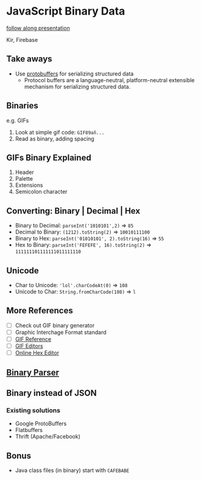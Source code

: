 # JavaScript Binary Data

[follow along presentation](kirjs.com/binary/0)

Kir, Firebase

## Take aways

- Use [protobuffers](https://developers.google.com/protocol-buffers/) for serializing structured data
    - Protocol buffers are a language-neutral, platform-neutral extensible mechanism for serializing structured data.


## Binaries

e.g. GIFs

1. Look at simple gif code: `GIF89añ...`
1. Read as binary, adding spacing

## GIFs Binary Explained

1. Header
1. Palette
1. Extensions
1. Semicolon character

## Converting: Binary | Decimal | Hex

- Binary to Decimal: `parseInt('1010101',2)` => `85`
- Decimal to Binary: `(1212).toString(2)` => `10010111100`
- Binary to Hex: `parseInt('01010101', 2).toString(16)` => `55`
- Hex to Binary: `parseInt('FEFEFE', 16).toString(2)` => `111111101111111011111110`

## Unicode

- Char to Unicode: `'lol'.charCodeAt(0)` => `108`
- Unicode to Char: `String.fromCharCode(108)` => `l`

## More References

- [ ] Check out GIF binary generator
- [ ] Graphic Interchage Format standard
- [ ] [GIF Reference](http://giflib.sourceforge.net/whatsinagif/bits_and_bytes.html)
- [ ] [GIF Editors](https://github.com/davisonio/awesome-gif/blob/master/README.md)
- [ ] [Online Hex Editor](https://www.onlinehexeditor.com/)

## [Binary Parser](https://www.npmjs.com/package/binary-parser)

## Binary instead of JSON

### Existing solutions

- Google ProtoBuffers
- Flatbuffers
- Thrift (Apache/Facebook)

## Bonus

- Java class files (in binary) start with `CAFEBABE`